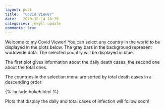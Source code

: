 ```yaml
---
layout: post
title:  "Covid Viewer"
date:   2020-10-14 18:29
categories: jekyll update
comments: true
---
```


Welcome to my Covid Viewer!
You can select any country in the world to be displayed in the plots below. 
The gray bars in the background represent worldwide data. The selected country will be displayed in blue.

The first plot gives information about the daily death cases, the second one about the total ones.

The countries in the selection menu are sorted by total death cases in a descending order.

{% include bokeh.html %}


Plots that display the daily and total cases of infection will follow soon!
